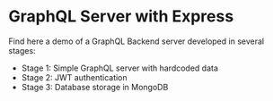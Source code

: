 # GraphQL Server with Express

Find here a demo of a GraphQL Backend server developed in several stages:

- Stage 1: Simple GraphQL server with hardcoded data
- Stage 2: JWT authentication
- Stage 3: Database storage in MongoDB
